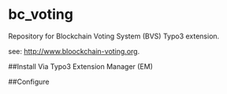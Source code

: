 # bc_voting
Repository for Blockchain Voting System (BVS) Typo3 extension.

see: http://www.bloockchain-voting.org.

##Install
Via Typo3 Extension Manager (EM)

##Configure
